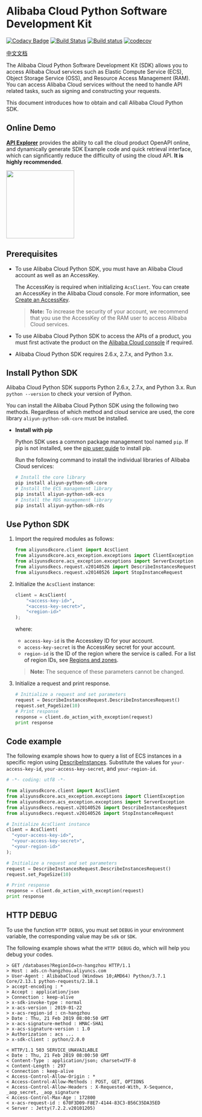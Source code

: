 # Alibaba Cloud Python Software Development Kit

[![Codacy Badge](https://api.codacy.com/project/badge/Grade/6c81a06478ab41f7b1e803c0d4443c73)](https://app.codacy.com/app/aliyun/aliyun-openapi-python-sdk?utm_source=github.com&utm_medium=referral&utm_content=aliyun/aliyun-openapi-python-sdk&utm_campaign=Badge_Grade_Dashboard)
[![Build Status](https://travis-ci.org/aliyun/aliyun-openapi-python-sdk.svg?branch=master)](https://travis-ci.org/aliyun/aliyun-openapi-python-sdk)
[![Build status](https://ci.appveyor.com/api/projects/status/ddq0kwqqbep9jasi/branch/master?svg=true)](https://ci.appveyor.com/project/aliyun/aliyun-openapi-python-sdk/branch/master)
[![codecov](https://codecov.io/gh/aliyun/aliyun-openapi-python-sdk/branch/master/graph/badge.svg)](https://codecov.io/gh/aliyun/aliyun-openapi-python-sdk)

[中文文档](./README_zh.md)

The Alibaba Cloud Python Software Development Kit (SDK) allows you to access Alibaba Cloud services such as Elastic Compute Service (ECS), Object Storage Service (OSS), and Resource Access Management (RAM).  You can access Alibaba Cloud services without the need to handle API related tasks, such as signing and constructing your requests.

This document introduces how to obtain and call Alibaba Cloud Python SDK.


## Online Demo

**[API Explorer](https://api.aliyun.com)** provides the ability to call the cloud product OpenAPI online, and dynamically generate SDK Example code and quick retrieval interface, which can significantly reduce the difficulty of using the cloud API. **It is highly recommended**.

<a href="https://api.aliyun.com" target="api_explorer">
  <img src="https://img.alicdn.com/tfs/TB12GX6zW6qK1RjSZFmXXX0PFXa-744-122.png" width="180" />
</a>


## Prerequisites

- To use Alibaba Cloud Python SDK, you must have an Alibaba Cloud account as well as an AccessKey.

	The AccessKey is required when initializing `AcsClient`. You can create an AccessKey in the Alibaba Cloud console. For more information, see [Create an AccessKey](https://usercenter.console.aliyun.com/?spm=5176.doc52740.2.3.QKZk8w#/manage/ak).

	> **Note:** To increase the security of your account, we recommend that you use the AccessKey of the RAM user to access Alibaba Cloud services.

- To use Alibaba Cloud Python SDK to access the APIs of a product, you must first activate the product on the [Alibaba Cloud console](https://home.console.aliyun.com/?spm=5176.doc52740.2.4.QKZk8w) if required.

- Alibaba Cloud Python SDK requires 2.6.x, 2.7.x, and Python 3.x.


## Install Python SDK

Alibaba Cloud Python SDK supports Python 2.6.x, 2.7.x, and Python 3.x. Run ``python --version`` to check your version of Python.

You can install the Alibaba Cloud Python SDK using the following two methods. Regardless of which method and cloud service are used, the core library `aliyun-python-sdk-core` must be installed.

- **Install with pip**

	Python SDK uses a common package management tool named `pip`. If pip is not installed, see the [pip user guide](https://pip.pypa.io/en/stable/installing/?spm=5176.doc53090.2.7.zHDiNV "pip User Guide") to install pip.

	Run the following command to install the individual libraries of Alibaba Cloud services:

	```bash
	# Install the core library
	pip install aliyun-python-sdk-core
	# Install the ECS management library
	pip install aliyun-python-sdk-ecs
	# Install the RDS management library
	pip install aliyun-python-sdk-rds
	```

## Use Python SDK

1. Import the required modules as follows:

    ```python
    from aliyunsdkcore.client import AcsClient
    from aliyunsdkcore.acs_exception.exceptions import ClientException
    from aliyunsdkcore.acs_exception.exceptions import ServerException
    from aliyunsdkecs.request.v20140526 import DescribeInstancesRequest
    from aliyunsdkecs.request.v20140526 import StopInstanceRequest
    ```
2. Initialize the `AcsClient` instance:

    ```python
    client = AcsClient(
        "<access-key-id>",
        "<access-key-secret>",
        "<region-id>"
    );
    ```

	where:

	- `access-key-id` is the Accesskey ID for your account.
	- `access-key-secret` is the AccessKey secret for your account.
	- `region-id` is the ID of the region where the service is called. For a list of region IDs, see [Regions and zones](~~40654~~).

	> **Note:** The sequence of these parameters cannot be changed.

3. Initialize a request and print response.

	```python
	# Initialize a request and set parameters
	request = DescribeInstancesRequest.DescribeInstancesRequest()
	request.set_PageSize(10)
	# Print response
	response = client.do_action_with_exception(request)
	print response
	```

## Code example

The following example shows how to query a list of ECS instances in a specific region using [DescribeInstances](~~25506~~). Substitute the values for `your-access-key-id`, `your-access-key-secret`, and `your-region-id`.

```python
# -*- coding: utf8 -*-

from aliyunsdkcore.client import AcsClient
from aliyunsdkcore.acs_exception.exceptions import ClientException
from aliyunsdkcore.acs_exception.exceptions import ServerException
from aliyunsdkecs.request.v20140526 import DescribeInstancesRequest
from aliyunsdkecs.request.v20140526 import StopInstanceRequest

# Initialize AcsClient instance
client = AcsClient(
  "<your-access-key-id>",
  "<your-access-key-secret>",
  "<your-region-id>"
);

# Initialize a request and set parameters
request = DescribeInstancesRequest.DescribeInstancesRequest()
request.set_PageSize(10)

# Print response
response = client.do_action_with_exception(request)
print response
```

## HTTP DEBUG
To use the function `HTTP DEBUG`, you must set `DEBUG` in your environment variable, the corresponding value
may be `sdk` or `SDK`.

The following example shows what the `HTTP DEBUG` do, which will help you debug your codes.

```
> GET /databases?RegionId=cn-hangzhou HTTP/1.1
> Host : ads.cn-hangzhou.aliyuncs.com
> User-Agent : AlibabaCloud (Windows 10;AMD64) Python/3.7.1 Core/2.13.1 python-requests/2.18.1
> accept-encoding : *
> Accept : application/json
> Connection : keep-alive
> x-sdk-invoke-type : normal
> x-acs-version : 2019-01-22
> x-acs-region-id : cn-hangzhou
> Date : Thu, 21 Feb 2019 08:00:50 GMT
> x-acs-signature-method : HMAC-SHA1
> x-acs-signature-version : 1.0
> Authorization : acs ...
> x-sdk-client : python/2.0.0

< HTTP/1.1 503 SERVICE_UNAVAILABLE
< Date : Thu, 21 Feb 2019 08:00:50 GMT
< Content-Type : application/json; charset=UTF-8
< Content-Length : 297
< Connection : keep-alive
< Access-Control-Allow-Origin : *
< Access-Control-Allow-Methods : POST, GET, OPTIONS
< Access-Control-Allow-Headers : X-Requested-With, X-Sequence, _aop_secret, _aop_signature
< Access-Control-Max-Age : 172800
< x-acs-request-id : 670F3D09-F8E7-4144-83C3-B56C35DA35ED
< Server : Jetty(7.2.2.v20101205)
```
